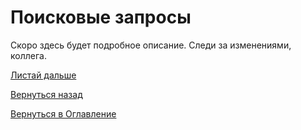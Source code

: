 # Поисковые запросы

Скоро здесь будет подробное описание. Следи за изменениями, коллега.

[Листай дальше](094-billing-online-analytics.md)

[Вернуться назад](080-dashboards.md)

[Вернуться в Оглавление](Readme.md)